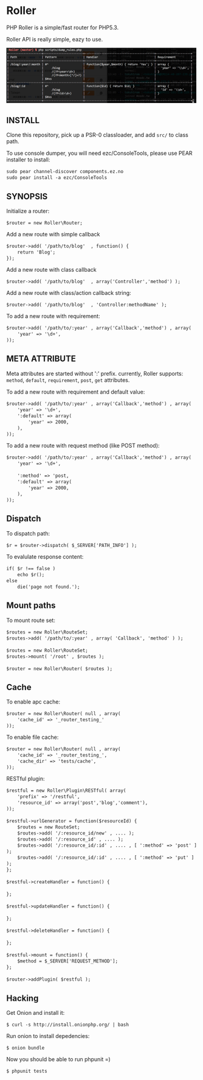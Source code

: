 Roller
======

PHP Roller is a simple/fast router for PHP5.3.

Roller API is really simple, eazy to use.

<img src="https://github.com/c9s/Roller/raw/master/misc/img1.png" width="500">

INSTALL
-------

Clone this repository, pick up a PSR-0 classloader, and add `src/` to
class path.

To use console dumper, you will need ezc/ConsoleTools, please use PEAR
installer to install:

    sudo pear channel-discover components.ez.no
    sudo pear install -a ezc/ConsoleTools

SYNOPSIS
--------

Initialize a router:

    $router = new Roller\Router;

Add a new route with simple callback

    $router->add( '/path/to/blog'  , function() { 
        return 'Blog';
    });

Add a new route with class callback

    $router->add( '/path/to/blog'  , array('Controller','method') );

Add a new route with class/action callback string:

    $router->add( '/path/to/blog'  , 'Controller:methodName' );

To add a new route with requirement:

    $router->add( '/path/to/:year' , array('Callback','method') , array( 
        'year' => '\d+',
    ));

META ATTRIBUTE
--------------
Meta attributes are started without ':' prefix. currently, Roller supports: 
`method`, `default`, `requirement`, `post`, `get` attributes.

To add a new route with requirement and default value:

    $router->add( '/path/to/:year' , array('Callback','method') , array( 
        'year' => '\d+',
        ':default' => array(
            'year' => 2000,
        ),
    ));

To add a new route with request method (like POST method):

    $router->add( '/path/to/:year' , array('Callback','method') , array( 
        'year' => '\d+',

        ':method' => 'post,
        ':default' => array(
            'year' => 2000,
        ),
    ));


Dispatch
--------

To dispatch path:

    $r = $router->dispatch( $_SERVER['PATH_INFO'] );

To evalulate response content:

    if( $r !== false )
        echo $r();
    else
        die('page not found.');

Mount paths
-----------

To mount route set:

    $routes = new Roller\RouteSet;
    $routes->add( '/path/to/:year' , array( 'Callback', 'method' ) );

    $routes = new Roller\RouteSet;
    $routes->mount( '/root' , $routes );

    $router = new Roller\Router( $routes );

Cache
-----

To enable apc cache:

    $router = new Roller\Router( null , array( 
        'cache_id' => '_router_testing_'
    ));
    
To enable file cache:

    $router = new Roller\Router( null , array( 
        'cache_id' => '_router_testing_',
        'cache_dir' => 'tests/cache',
    ));


RESTful plugin:

    $restful = new Roller\Plugin\RESTful( array(
        'prefix' => '/restful',
        'resource_id' => array('post','blog','comment'),
    ));

    $restful->urlGenerator = function($resourceId) { 
        $routes = new RouteSet;
        $routes->add( '/:resource_id/new' , .... );
        $routes->add( '/:resource_id' , .... );
        $routes->add( '/:resource_id/:id' , .... , [ ':method' => 'post' ] );
        $routes->add( '/:resource_id/:id' , .... , [ ':method' => 'put' ] );
    };

    $restful->createHandler = function() {

    };

    $restful->updateHandler = function() {

    };

    $restful->deleteHandler = function() {

    };

    $restful->mount = function() {
        $method = $_SERVER['REQUEST_METHOD'];
    };

    $router->addPlugin( $restful );

Hacking
-------
Get Onion and install it:

    $ curl -s http://install.onionphp.org/ | bash

Run onion to install depedencies:

    $ onion bundle

Now you should be able to run phpunit =)

    $ phpunit tests

